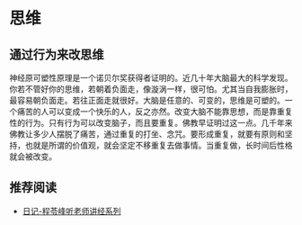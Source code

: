 # 思维
## 通过行为来改思维
神经原可塑性原理是一个诺贝尔奖获得者证明的。近几十年大脑最大的科学发现。你若不管好你的思维，若朝着负面走，像漩涡一样，很可怕。尤其当自我膨胀时，最容易朝负面走。若往正面走就很好。大脑是任意的、可变的，思维是可塑的。一个痛苦的人可以变成一个快乐的人，反之亦然。改变大脑不能靠思想，而是靠重复性的行为。只有行为可以改变脑子，而且要重复。佛教早证明过这一点。几千年来佛教让多少人摆脱了痛苦，通过重复的打坐、念咒。要形成重复，就要有原则和坚持，也就是所谓的价值观，就会坚定不移重复去做事情。当重复做，长时间后性格就会被改变。

## 推荐阅读
* [日记-程苓峰听老师讲经系列](https://www.douban.com/doulist/1900439/)